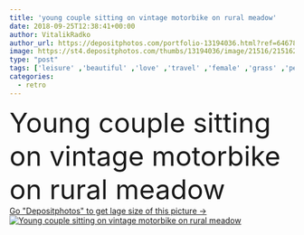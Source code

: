 ```yaml
---
title: 'young couple sitting on vintage motorbike on rural meadow'
date: 2018-09-25T12:38:41+00:00
author: VitalikRadko
author_url: https://depositphotos.com/portfolio-13194036.html?ref=64678756
image: https://st4.depositphotos.com/thumbs/13194036/image/21516/215162874/api_thumb_450.jpg?forcejpeg=true
type: "post"
tags: ['leisure' ,'beautiful' ,'love' ,'travel' ,'female' ,'grass' ,'people' ,'meadow' ,'outdoors' ,'field' ,'nature' ,'rural' ,'caucasian' ,'transport' ,'transportation' ,'flora' ,'friendship' ,'male' ,'man' ,'retro' ,'vintage' ,'rest' ,'relax' ,'couple' ,'stylish' ,'woman' ,'together' ,'togetherness' ,'journey' ,'attractive' ,'handsome' ,'trip' ,'closeness' ,'candid' ,'tenderness' ,'motorbike' ,'motorcycle' ,'lovers' ,'relationship' ,'boyfriend' ,'girlfriend' ,'young adult' ,'Motor vehicle' ,'love story' ]
categories: 
  - retro
---
```

<div aling="center">
            <font size="60"> Young couple sitting on vintage motorbike on rural meadow</font>   
</div>
<div>
    <a href='https://st4.depositphotos.com/thumbs/13194036/image/21516/215162874/api_thumb_450.jpg?forcejpeg=true?ref=64678756' target=_blank > Go "Depositphotos" to get lage size of this picture ->
        <img href='https://st4.depositphotos.com/thumbs/13194036/image/21516/215162874/api_thumb_450.jpg?forcejpeg=true?ref=64678756' src='https://st4.depositphotos.com/13194036/21516/i/950/depositphotos_215162874-stock-photo-young-couple-sitting-vintage-motorbike.jpg?forcejpeg=true' alt='Young couple sitting on vintage motorbike on rural meadow' >
    </a>
</div>
